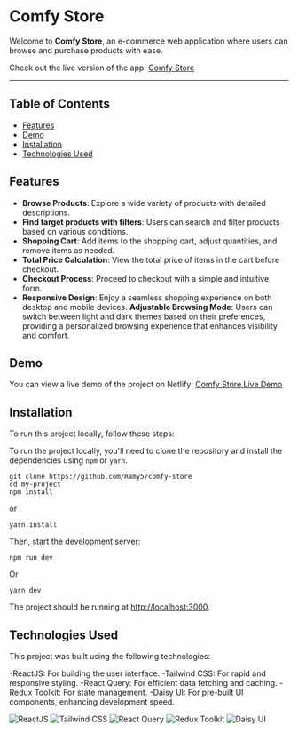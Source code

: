 # Comfy Store

Welcome to **Comfy Store**, an e-commerce web application where users can browse and purchase products with ease.

Check out the live version of the app: [Comfy Store](https://comfy-store-24.netlify.app/)

---

## Table of Contents

- [Features](#features)
- [Demo](#demo)
- [Installation](#installation)
- [Technologies Used](#technologies-used)

## Features

- **Browse Products**: Explore a wide variety of products with detailed descriptions.
- **Find target products with filters**: Users can search and filter products based on various conditions.
- **Shopping Cart**: Add items to the shopping cart, adjust quantities, and remove items as needed.
- **Total Price Calculation**: View the total price of items in the cart before checkout.
- **Checkout Process**: Proceed to checkout with a simple and intuitive form.
- **Responsive Design**: Enjoy a seamless shopping experience on both desktop and mobile devices.
  **Adjustable Browsing Mode**: Users can switch between light and dark themes based on their preferences, providing a personalized browsing experience that enhances visibility and comfort.

## Demo

You can view a live demo of the project on Netlify:
[Comfy Store Live Demo](https://comfy-store-24.netlify.app/)

## Installation

To run this project locally, follow these steps:

To run the project locally, you'll need to clone the repository and install the dependencies using `npm` or `yarn`.

```
git clone https://github.com/Ramy5/comfy-store
cd my-project
npm install
```

or

```
yarn install
```

Then, start the development server:

```
npm run dev
```

Or

```
yarn dev
```

The project should be running at [http://localhost:3000](http://localhost:3000).

## Technologies Used

This project was built using the following technologies:

-ReactJS: For building the user interface.
-Tailwind CSS: For rapid and responsive styling.
-React Query: For efficient data fetching and caching.
-Redux Toolkit: For state management.
-Daisy UI: For pre-built UI components, enhancing development speed.

![ReactJS](https://img.shields.io/badge/React-%2320232a.svg?style=for-the-badge&logo=react&logoColor=%2361DAFB)
![Tailwind CSS](https://img.shields.io/badge/tailwindcss-%2338B2AC.svg?style=for-the-badge&logo=tailwind-css&logoColor=white)
![React Query](https://img.shields.io/badge/react%20query-%23565E6C.svg?style=for-the-badge&logo=react-query&logoColor=white)
![Redux Toolkit](https://img.shields.io/badge/Redux_Toolkit-%236041A5.svg?style=for-the-badge&logo=redux&logoColor=white)
![Daisy UI](https://img.shields.io/badge/Daisy_UI-%2338B2AC.svg?style=for-the-badge&logoColor=white)
